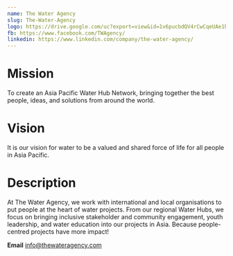 ```yaml
---
name: The Water Agency
slug: The-Water-Agency
logo: https://drive.google.com/uc?export=view&id=1v6pucbdQV4rCwCqeUAe1hQ5QWJ5ve-Es
fb: https://www.facebook.com/TWAgency/
linkedin: https://www.linkedin.com/company/the-water-agency/
---
```


# Mission

To create an Asia Pacific Water Hub Network, bringing together the best people, ideas, and solutions from around the world.

# Vision

It is our vision for water to be a valued and shared force of life for all people in Asia Pacific.

# Description

At The Water Agency, we work with international and local organisations to put people at the heart of water projects. From our regional Water Hubs, we focus on bringing inclusive stakeholder and community engagement, youth leadership, and water education into our projects in Asia. Because people-centred projects have more impact!

**Email** info@thewateragency.com
